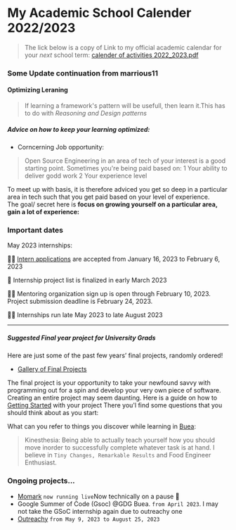 
# My Academic School Calender 2022/2023
> The lick below is a copy of Link to my official academic calendar for your *next* school term:
> [calender of activities 2022_2023.pdf](https://github.com/marrious11/marrious11/files/10476752/calender.of.activities.2022_2023.pdf) 
> 
### Some Update continuation from marrious11
#### Optimizing Leraning
> If learning a framework's pattern will be usefull, then learn it.This has to do with <i>Reasoning and Design patterns</i>
 ##### Advice on how to keep your learning optimized:
 - Corncerning Job opportunity: 
 > Open Source Engineering in an area of tech of your interest is a good starting point.
 > Sometimes you're being paid based on:
 1 Your ability to deliver godd work
 2 Your experience level
 <p> To meet up with basis, it is therefore adviced you get so deep in a particular area in tech such that you get paid based on your level of experience.<br> The goal/ secret here is <strong> focus on growing yourself on a particular area, gain a lot of experience: </strong></p>
 
### Important dates
May 2023 internships:

✍🏿 [Intern applications](https://www.outreachy.org/apply/) are accepted from January 16, 2023 to February 6, 2023

📑 Internship project list is finalized in early March 2023

🙋🏽 Mentoring organization sign up is open through February 10, 2023. Project submission deadline is February 24, 2023.

🙌🏿 Internships run late May 2023 to late August 2023
<hr>

##### Suggested Final year project for University Grads
Here are just some of the past few years’ final projects, randomly ordered!
- [Gallery of Final Projects](https://cs50.harvard.edu/x/2023/gallery/)

The final project is your opportunity to take your newfound savvy with programming out for a spin and develop your very own piece of software.
Creating an entire project may seem daunting. Here is a guide on how to [Getting Started](https://cs50.harvard.edu/x/2023/project/) with your project
There you'l find  some questions that you should think about as you start:




What can you refer to things you discover while learning in [Buea](https://ubuea.cm):
> Kinesthesia: Being able to actually teach yourself how you should move inorder to successfully complete whatever task is at hand.
>  I believe in `Tiny Changes, Remarkable Results` and Food Engineer Enthusiast.

###  Ongoing projects...
- [Momark](https://momark.site) `now running live`Now technically on a pause 🔄
- Google Summer of Code (Gsoc) @GDG Buea. `from April 2023`. I may not take the GSoC internship again due to outreachy one
- [Outreachy](https://www.outreachy.org/)  `from May 9, 2023 to August 25, 2023`

